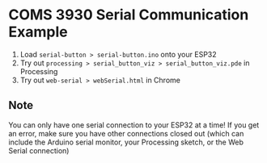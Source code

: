 # COMS 3930 Serial Communication Example

1. Load `serial-button > serial-button.ino` onto your ESP32
2. Try out `processing > serial_button_viz > serial_button_viz.pde` in Processing
3. Try out `web-serial > webSerial.html` in Chrome

## Note
You can only have one serial connection to your ESP32 at a time!  If you get an error, make sure you have other connections closed out (which can include the Arduino serial monitor, your Processing sketch, or the Web Serial connection)